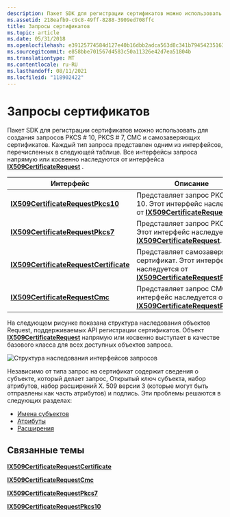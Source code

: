 ```yaml
---
description: Пакет SDK для регистрации сертификатов можно использовать для создания запросов PKCS \# 10, PKCS \# 7, CMC и самозаверяющих сертификатов.
ms.assetid: 218eafb9-c9c8-49ff-8288-3909ed708ffc
title: Запросы сертификатов
ms.topic: article
ms.date: 05/31/2018
ms.openlocfilehash: e39125774584d127e40b16dbb2adca563d8c341b79454235163be30edc865b22
ms.sourcegitcommit: e858bbe701567d4583c50a11326e42d7ea51804b
ms.translationtype: MT
ms.contentlocale: ru-RU
ms.lasthandoff: 08/11/2021
ms.locfileid: "118902422"
---
```

# <a name="certificate-requests"></a>Запросы сертификатов

Пакет SDK для регистрации сертификатов можно использовать для создания запросов PKCS \# 10, PKCS \# 7, CMC и самозаверяющих сертификатов. Каждый тип запроса представлен одним из интерфейсов, перечисленных в следующей таблице. Все интерфейсы запроса напрямую или косвенно наследуются от интерфейса [**IX509CertificateRequest**](/windows/desktop/api/CertEnroll/nn-certenroll-ix509certificaterequest) . 

| Интерфейс                                                                        | Описание                                                                                                                                |
|----------------------------------------------------------------------------------|--------------------------------------------------------------------------------------------------------------------------------------------|
| [**IX509CertificateRequestPkcs10**](/windows/desktop/api/CertEnroll/nn-certenroll-ix509certificaterequestpkcs10)           | Представляет запрос PKCS \# 10. Этот интерфейс наследуется от [**IX509CertificateRequest**](/windows/desktop/api/CertEnroll/nn-certenroll-ix509certificaterequest).                   |
| [**IX509CertificateRequestPkcs7**](/windows/desktop/api/CertEnroll/nn-certenroll-ix509certificaterequestpkcs7)             | Представляет запрос PKCS \# 7. Этот интерфейс наследуется от [**IX509CertificateRequest**](/windows/desktop/api/CertEnroll/nn-certenroll-ix509certificaterequest).                    |
| [**IX509CertificateRequestCertificate**](/windows/desktop/api/CertEnroll/nn-certenroll-ix509certificaterequestcertificate) | Представляет самозаверяющий сертификат. Этот интерфейс наследуется от [**IX509CertificateRequestPkcs10**](/windows/desktop/api/CertEnroll/nn-certenroll-ix509certificaterequestpkcs10). |
| [**IX509CertificateRequestCmc**](/windows/desktop/api/CertEnroll/nn-certenroll-ix509certificaterequestcmc)                 | Представляет запрос CMC. Этот интерфейс наследуется от [**IX509CertificateRequestPkcs7**](/windows/desktop/api/CertEnroll/nn-certenroll-ix509certificaterequestpkcs7).               |



 

На следующем рисунке показана структура наследования объектов Request, поддерживаемых API регистрации сертификатов. Объект [**IX509CertificateRequest**](/windows/desktop/api/CertEnroll/nn-certenroll-ix509certificaterequest) напрямую или косвенно выступает в качестве базового класса для всех доступных объектов запроса.

![Структура наследования интерфейсов запросов](images/certificate-request-inheritance.png)

Независимо от типа запрос на сертификат содержит сведения о субъекте, который делает запрос, Открытый ключ субъекта, набор атрибутов, набор расширений X. 509 версии 3 (которые могут быть отправлены как часть атрибутов) и подпись. Эти проблемы решаются в следующих разделах:

-   [Имена субъектов](subject-names.md)
-   [Атрибуты](attributes.md)
-   [Расширения](extensions.md)

## <a name="related-topics"></a>Связанные темы

<dl> <dt>

[**IX509CertificateRequestCertificate**](/windows/desktop/api/CertEnroll/nn-certenroll-ix509certificaterequestcertificate)
</dt> <dt>

[**IX509CertificateRequestCmc**](/windows/desktop/api/CertEnroll/nn-certenroll-ix509certificaterequestcmc)
</dt> <dt>

[**IX509CertificateRequestPkcs7**](/windows/desktop/api/CertEnroll/nn-certenroll-ix509certificaterequestpkcs7)
</dt> <dt>

[**IX509CertificateRequestPkcs10**](/windows/desktop/api/CertEnroll/nn-certenroll-ix509certificaterequestpkcs10)
</dt> </dl>

 

 



